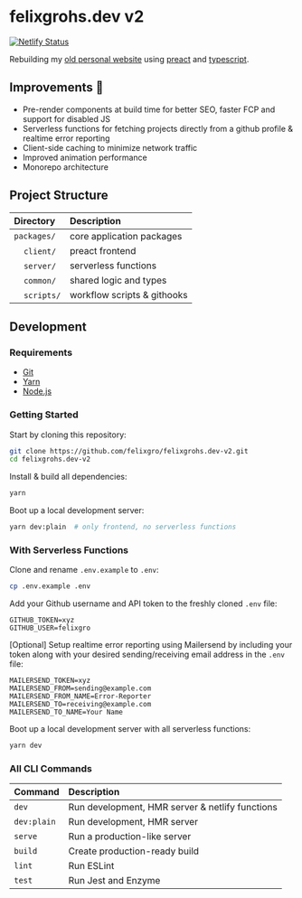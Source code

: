 # felixgrohs.dev v2

[![Netlify Status](https://api.netlify.com/api/v1/badges/5e50b440-5a3d-449f-8be8-40f604f8716a/deploy-status)](https://app.netlify.com/sites/fgv2/deploys)

Rebuilding my [old personal website](https://github.com/felixgro/felixgrohs.dev) using [preact](https://preactjs.com/) and [typescript](https://www.typescriptlang.org/).

## Improvements 🚀
- Pre-render components at build time for better SEO, faster FCP and support for disabled JS
- Serverless functions for fetching projects directly from a github profile & realtime error reporting
- Client-side caching to minimize network traffic
- Improved animation performance
- Monorepo architecture

## Project Structure
| Directory |Description |
| :----- | :----- |
| `packages/`|core application packages |
| &nbsp; &nbsp; `client/`| preact frontend |
| &nbsp; &nbsp; `server/`| serverless functions |
| &nbsp; &nbsp; `common/`| shared logic and types |
| &nbsp; &nbsp; `scripts/`| workflow scripts & githooks |

## Development

### Requirements
- [Git](https://git-scm.com/)
- [Yarn](https://yarnpkg.com/)
- [Node.js](https://nodejs.org/en/)

### Getting Started
Start by cloning this repository:
```bash
git clone https://github.com/felixgro/felixgrohs.dev-v2.git
cd felixgrohs.dev-v2
```
Install & build all dependencies:
```bash
yarn
```

Boot up a local development server:
```bash
yarn dev:plain  # only frontend, no serverless functions
```

### With Serverless Functions
Clone and rename `.env.example` to `.env`:
```bash
cp .env.example .env
```

Add your Github username and API token to the freshly cloned `.env` file:
```
GITHUB_TOKEN=xyz
GITHUB_USER=felixgro
```

\[Optional\] Setup realtime error reporting using Mailersend by including your token along with your desired sending/receiving email address in the `.env` file:
```
MAILERSEND_TOKEN=xyz
MAILERSEND_FROM=sending@example.com
MAILERSEND_FROM_NAME=Error-Reporter
MAILERSEND_TO=receiving@example.com
MAILERSEND_TO_NAME=Your Name
```

Boot up a local development server with all serverless functions:
```bash
yarn dev
```

### All CLI Commands
| Command | Description |
| :----- | :----- |
| `dev`|Run development, HMR server & netlify functions|
| `dev:plain`|Run development, HMR server|
| `serve`|Run a production-like server|
| `build`|Create production-ready build|
| `lint`|Run ESLint|
| `test`|Run Jest and Enzyme|

